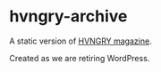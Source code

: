 # hvngry-archive

A static version of [HVNGRY magazine](https://hvngrymag.com).

Created as we are retiring WordPress.
